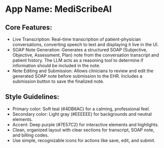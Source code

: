 # **App Name**: MediScribeAI

## Core Features:

- Live Transcription: Real-time transcription of patient-physician conversations, converting speech to text and displaying it live in the UI.
- SOAP Note Generation: Generates a structured SOAP (Subjective, Objective, Assessment, Plan) note from the conversation transcript and patient history. The LLM acts as a reasoning tool to determine if information should be included in the note.
- Note Editing and Submission: Allows clinicians to review and edit the generated SOAP note before submission to the EHR. Includes a submission button to save the finalized note.

## Style Guidelines:

- Primary color: Soft teal (#4DB6AC) for a calming, professional feel.
- Secondary color: Light gray (#EEEEEE) for backgrounds and neutral elements.
- Accent: Deep purple (#7E57C2) for interactive elements and highlights.
- Clean, organized layout with clear sections for transcript, SOAP note, and billing codes.
- Use simple, recognizable icons for actions like save, edit, and submit.